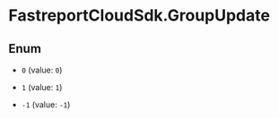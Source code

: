 # FastreportCloudSdk.GroupUpdate

## Enum


* `0` (value: `0`)

* `1` (value: `1`)

* `-1` (value: `-1`)



